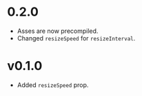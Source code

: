 # 0.2.0
* Asses are now precompiled.
* Changed `resizeSpeed` for `resizeInterval`.

# v0.1.0
* Added `resizeSpeed` prop.